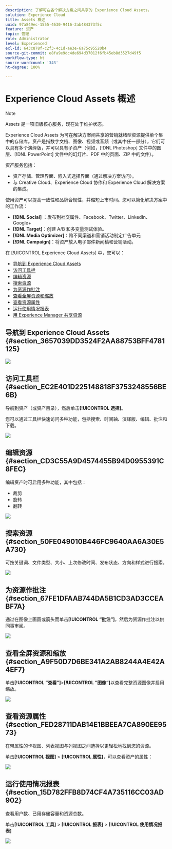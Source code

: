 ```yaml
---
description: 了解可在各个解决方案之间共享的 Experience Cloud Assets。
solution: Experience Cloud
title: Assets 概述
uuid: 97a849ec-1555-4630-9416-2ab484373f5c
feature: 资产
topic: 管理
role: Administrator
level: Experienced
exl-id: 643c878f-c2f3-4c1d-ae3e-6a75c95520b4
source-git-commit: e8fa9e9dc4de694d37012f6fb45eb8d3527d49f5
workflow-type: ht
source-wordcount: '343'
ht-degree: 100%

---
```


# Experience Cloud Assets 概述

>[!NOTE]
>
>Assets 是一项旧版核心服务，现在处于维护状态。

Experience Cloud Assets 为可在解决方案间共享的营销就绪型资源提供单个集中的存储库。资产是指数字文档、图像、视频或音频（或其中任一部分），它们可以具有多个演绎版，并可以具有子资产（例如，[!DNL Photoshop] 文件中的图层、[!DNL PowerPoint] 文件中的幻灯片、PDF 中的页面、ZIP 中的文件）。

资产服务包括：

* 资产存储、管理界面、嵌入式选择界面（通过解决方案访问）。
* 与 Creative Cloud、Experience Cloud 协作和 Experience Cloud 解决方案的集成。

使用资产可以提高一致性和品牌合规性，并缩短上市时间。您可以简化解决方案中的工作流：

* **[!DNL Social]** ：发布到社交属性、Facebook、Twitter、LinkedIn、Google+
* **[!DNL Target]**：创建 A/B 和多变量测试体验。
* **[!DNL Media Optimizer]**：跨不同渠道和营销活动制定广告单元
* **[!DNL Campaign]**：将资产放入电子邮件新闻稿和营销活动。

在 [!UICONTROL Experience Cloud Assets] 中，您可以：

* [导航到 Experience Cloud Assets](../experience-cloud-assets/experience-cloud-assets.md#section_3657039DD3524F2AA88753BFF4781125)
* [访问工具栏](../experience-cloud-assets/experience-cloud-assets.md#section_EC2E401D225148818F3753248556BE6B)
* [编辑资源](../experience-cloud-assets/experience-cloud-assets.md#section_CD3C55A9D4574455B94D0955391C8FEC)
* [搜索资源](../experience-cloud-assets/experience-cloud-assets.md#section_50FE049010B446FC9640AA6A30E5A730)
* [为资源作批注](../experience-cloud-assets/experience-cloud-assets.md#section_67FE1DFAAB744DA5B1CD3AD3CCEABF7A)
* [查看全屏资源和缩放](../experience-cloud-assets/experience-cloud-assets.md#section_A9F50D7D6BE341A2AB8244A4E42A4EF7)
* [查看资源属性](../experience-cloud-assets/experience-cloud-assets.md#section_FED28711DAB14E1BBEEA7CA890EE9573)
* [运行使用情况报表](../experience-cloud-assets/experience-cloud-assets.md#section_15D782FFB8D74CF4A735116CC03AD902)
* [用 Experience Manager 共享资源](../experience-cloud-assets/experience-cloud-assets.md#section_45C1B72F4D274F54BC6CCB64D2580AC5)

## 导航到 Experience Cloud Assets {#section_3657039DD3524F2AA88753BFF4781125}

![](assets/asset-nav.png)

## 访问工具栏 {#section_EC2E401D225148818F3753248556BE6B}

导航到资产（或资产目录），然后单击&#x200B;**[!UICONTROL 选择]**。

您可以通过工具栏快速访问多种功能，包括搜索、时间轴、演绎版、编辑、批注和下载。

![](assets/asset-tools.png)

## 编辑资源 {#section_CD3C55A9D4574455B94D0955391C8FEC}

编辑资产时可启用多种功能，其中包括：

* 裁剪
* 旋转
* 翻转

![](assets/asset-edit.png)

## 搜索资源 {#section_50FE049010B446FC9640AA6A30E5A730}

可按关键词、文件类型、大小、上次修改时间、发布状态、方向和样式进行搜索。

![](assets/asset-search.png)

## 为资源作批注 {#section_67FE1DFAAB744DA5B1CD3AD3CCEABF7A}

通过在图像上画圆或箭头而单击&#x200B;**[!UICONTROL “批注”]**，然后为资源作批注以供同事审阅。

![](assets/assets-annotate.png)

## 查看全屏资源和缩放 {#section_A9F50D7D6BE341A2AB8244A4E42A4EF7}

单击&#x200B;**[!UICONTROL “查看”]**>**[!UICONTROL “图像”]**&#x200B;以查看完整资源图像并启用缩放。

![](assets/asset-zoom.png)

## 查看资源属性 {#section_FED28711DAB14E1BBEEA7CA890EE9573}

在带属性的卡视图、列表视图与列视图之间选择以更轻松地找到您的资源。

单击&#x200B;**[!UICONTROL 视图]** > **[!UICONTROL 属性]**，可以查看资产的属性：

![](assets/asset-properties.png)

## 运行使用情况报表 {#section_15D782FFB8D74CF4A735116CC03AD902}

查看用户数、已用存储容量和资源总数。

单击&#x200B;**[!UICONTROL 工具]** > **[!UICONTROL 报表]** > **[!UICONTROL 使用情况报表]**

![](assets/assets-usage-report.png)
